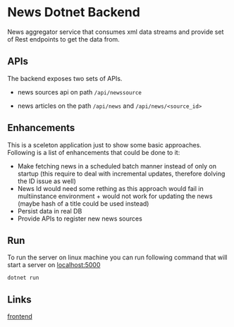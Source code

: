 # News Dotnet Backend

News aggregator service that consumes xml data streams and provide set of Rest endpoints to get the data from.

## APIs

The backend exposes two sets of APIs.

- news sources api on path `/api/newssource`

- news articles on the path `/api/news` and `/api/news/<source_id>`

## Enhancements

This is a sceleton application just to show some basic approaches. Following is a list of enhancements that could be done to it:

- Make fetching news in a scheduled batch manner instead of only on startup (this require to deal with incremental updates, therefore dolving the ID issue as well)
- News Id would need some rething as this approach would fail in multiinstance environment + would not work for updating the news (maybe hash of a title could be used instead)
- Persist data in real DB
- Provide APIs to register new news sources

## Run

To run the server on linux machine you can run following command that will start a server on [localhost:5000](http://localhost:5000)

`dotnet run`

## Links

[frontend](https://github.com/pschoffer/news-angular-frontend)
